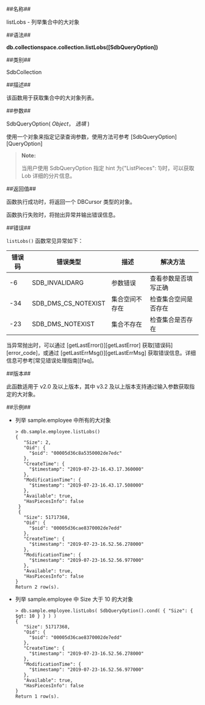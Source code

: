 ##名称##

listLobs - 列举集合中的大对象

##语法##

**db.collectionspace.collection.listLobs([SdbQueryOption])**

##类别##

SdbCollection

##描述##

该函数用于获取集合中的大对象列表。

##参数##

SdbQueryOption( *Object*， *选填* )
    
使用一个对象来指定记录查询参数，使用方法可参考 [SdbQueryOption][QueryOption]
    
    
>**Note:**
>
> 当用户使用 SdbQueryOption 指定 hint 为{"ListPieces": 1}时，可以获取 Lob 详细的分片信息。


##返回值##

函数执行成功时，将返回一个 DBCursor 类型的对象。  

函数执行失败时，将抛出异常并输出错误信息。

##错误##

`listLobs()` 函数常见异常如下：

| 错误码 | 错误类型 | 描述 | 解决方法 |
| ------ | ------ | --- | ------ |
| -6 | SDB_INVALIDARG | 参数错误 | 查看参数是否填写正确 |
| -34 | SDB_DMS_CS_NOTEXIST | 集合空间不存在 | 检查集合空间是否存在 |
| -23 | SDB_DMS_NOTEXIST| 集合不存在 | 检查集合是否存在 |

当异常抛出时，可以通过 [getLastError()][getLastError] 获取[错误码][error_code]，或通过 [getLastErrMsg()][getLastErrMsg] 获取错误信息。详细信息可参考[常见错误处理指南][faq]。

##版本##

此函数适用于 v2.0 及以上版本，其中 v3.2 及以上版本支持通过输入参数获取指定的大对象。

##示例##

* 列举 sample.employee 中所有的大对象

    ```lang-javascript
    > db.sample.employee.listLobs()
    {
       "Size": 2,
       "Oid": {
         "$oid": "00005d36c8a5350002de7edc"
       },
       "CreateTime": {
         "$timestamp": "2019-07-23-16.43.17.360000"
       },
       "ModificationTime": {
         "$timestamp": "2019-07-23-16.43.17.508000"
       },
       "Available": true,
       "HasPiecesInfo": false
     }
     {
       "Size": 51717368,
       "Oid": {
         "$oid": "00005d36cae8370002de7edd"
       },
       "CreateTime": {
         "$timestamp": "2019-07-23-16.52.56.278000"
       },
       "ModificationTime": {
         "$timestamp": "2019-07-23-16.52.56.977000"
       },
       "Available": true,
       "HasPiecesInfo": false
    }
    Return 2 row(s).
    ```
   
* 列举 sample.employee 中 Size 大于 10 的大对象
   
    ```lang-javascript
    > db.sample.employee.listLobs( SdbQueryOption().cond( { "Size": { $gt: 10 } } ) )
    {
       "Size": 51717368,
       "Oid": {
         "$oid": "00005d36cae8370002de7edd"
       },
       "CreateTime": {
         "$timestamp": "2019-07-23-16.52.56.278000"
       },
       "ModificationTime": {
         "$timestamp": "2019-07-23-16.52.56.977000"
       },
       "Available": true,
       "HasPiecesInfo": false
    }
    Return 1 row(s).
    ```



[^_^]:
     本文使用的所有引用及链接
[QueryOption]:manual/Manual/Sequoiadb_Command/AuxiliaryObjects/SdbQueryOption.md
[getLastError]:manual/Manual/Sequoiadb_Command/Global/getLastError.md
[getLastErrMsg]:manual/Manual/Sequoiadb_Command/Global/getLastErrMsg.md
[faq]:manual/FAQ/faq_sdb.md
[error_code]:manual/Manual/Sequoiadb_error_code.md